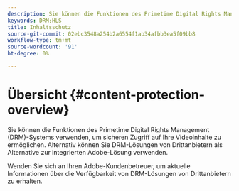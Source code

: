 ```yaml
---
description: Sie können die Funktionen des Primetime Digital Rights Management (DRM)-Systems verwenden, um sicheren Zugriff auf Ihre Videoinhalte zu ermöglichen. Alternativ können Sie DRM-Lösungen von Drittanbietern als Alternative zur integrierten Adobe-Lösung verwenden.
keywords: DRM;HLS
title: Inhaltsschutz
source-git-commit: 02ebc3548a254b2a6554f1ab34afbb3ea5f09bb8
workflow-type: tm+mt
source-wordcount: '91'
ht-degree: 0%

---
```


# Übersicht {#content-protection-overview}

Sie können die Funktionen des Primetime Digital Rights Management (DRM)-Systems verwenden, um sicheren Zugriff auf Ihre Videoinhalte zu ermöglichen. Alternativ können Sie DRM-Lösungen von Drittanbietern als Alternative zur integrierten Adobe-Lösung verwenden.

Wenden Sie sich an Ihren Adobe-Kundenbetreuer, um aktuelle Informationen über die Verfügbarkeit von DRM-Lösungen von Drittanbietern zu erhalten.
